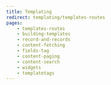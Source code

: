```yaml
---
title: Templating
redirect: templating/templates-routes
pages:
    - templates-routes
    - building-templates
    - record-and-records
    - content-fetching
    - fields-tag
    - content-paging
    - content-search
    - widgets
    - templatetags
---
```

